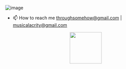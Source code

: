 ![image](https://user-images.githubusercontent.com/89665095/156860650-de2984cd-27b6-4177-8d98-801224cdff44.png)
- 📫 How to reach me throughsomehow@gmail.com | musicalacrity@gmail.com

<div id="header" align="center">
  <img src="https://media.giphy.com/media/M9gbBd9nbDrOTu1Mqx/giphy.gif" width="100"/>
</div>
